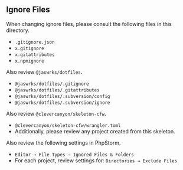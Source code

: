 ## Ignore Files

When changing ignore files, please consult the following files in this directory.

- `.gitignore.json`
- `x.gitignore`
- `x.gitattributes`
- `x.npmignore`

Also review `@jaswrks/dotfiles`.

- `@jaswrks/dotfiles/.gitignore`
- `@jaswrks/dotfiles/.gitattributes`
- `@jaswrks/dotfiles/.subversion/config`
- `@jaswrks/dotfiles/.subversion/ignore`

Also review `@clevercanyon/skeleton-cfw`.

- `@clevercanyon/skeleton-cfw/wrangler.toml`
- Additionally, please review any project created from this skeleton.

Also review the following settings in PhpStorm.

- `Editor → File Types → Ignored Files & Folders`
- For each project, review settings for: `Directories → Exclude Files`
